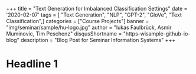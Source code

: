 +++
title = "Text Generation for Imbalanced Classification Settings"
date = '2020-02-07'
tags = [ "Text Generation", "NLP", "GPT-2", "GloVe", "Text Classification",]
categories = ["Course Projects"]
banner = "img/seminar/sample/hu-logo.jpg"
author = "lukas Faulbrück, Asmir Muminovic, Tim Peschenz"
disqusShortname = "https-wisample-github-io-blog"
description = "Blog Post for Seminar Information Systems"
+++

<head>
<script type="text/javascript" src="http://latex.codecogs.com/latexit.js"></script>
<script type="text/javascript">
LatexIT.add('p',true);
</script>
</head>



# Headline 1


